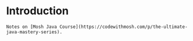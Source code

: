 # Introduction

```{note}
Notes on [Mosh Java Course](https://codewithmosh.com/p/the-ultimate-java-mastery-series).
```
```{tableofcontents}
```
